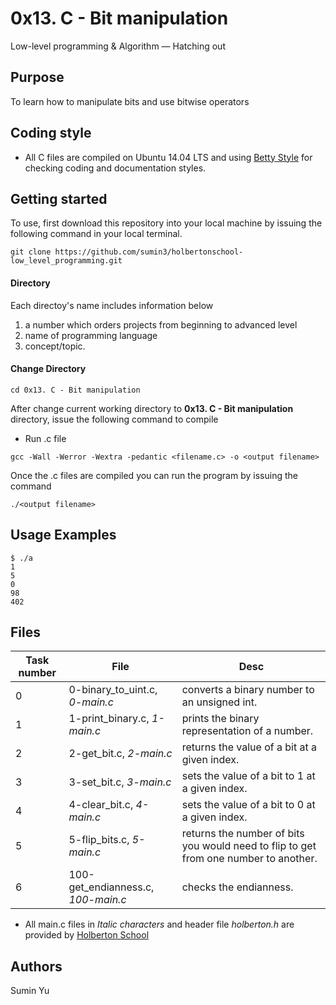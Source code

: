 # 0x13. C - Bit manipulation
Low-level programming & Algorithm ― Hatching out

## Purpose
To learn how to manipulate bits and use bitwise operators

## Coding style
- All C files are compiled on Ubuntu 14.04 LTS and using [Betty Style](https://\github.com/holbertonschool/Betty) for checking coding and documentation styles.

## Getting started
To use, first download  this repository into your local machine by issuing the following command in your local terminal. 
```
git clone https://github.com/sumin3/holbertonschool-low_level_programming.git
```
#### Directory
Each directoy's name includes information below
1. a number which orders projects from beginning to advanced level
2. name of programming language
3. concept/topic.
#### Change Directory
```
cd 0x13. C - Bit manipulation
```
After change current working directory to **0x13. C - Bit manipulation** directory, issue the following command to compile

* Run .c file
```
gcc -Wall -Werror -Wextra -pedantic <filename.c> -o <output filename>
```
Once the .c files are compiled you can run the program by issuing the command
```
./<output filename>
```

## Usage Examples
```
$ ./a 
1
5
0
98
402
```
## Files
Task number | File | Desc
---|--|---
0 | 0-binary_to_uint.c, *0-main.c* | converts a binary number to an unsigned int. 
1 | 1-print_binary.c, *1-main.c* | prints the binary representation of a number.
2 | 2-get_bit.c, *2-main.c* | returns the value of a bit at a given index.
3 | 3-set_bit.c, *3-main.c* | sets the value of a bit to 1 at a given index.
4 | 4-clear_bit.c, *4-main.c* | sets the value of a bit to 0 at a given index.
5 | 5-flip_bits.c, *5-main.c* | returns the number of bits you would need to flip to get from one number to another.
6 | 100-get_endianness.c, *100-main.c* | checks the endianness.
* All main.c files in *Italic characters* and header file *holberton.h* are provided by [Holberton School](https://www.holbertonschool.com/) 
## Authors
Sumin Yu  